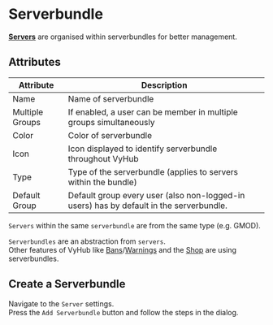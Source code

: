 # Serverbundle

**[Servers](server.md)** are organised within serverbundles for better management.

## Attributes

| Attribute       | Description                                                                             |
|-----------------|-----------------------------------------------------------------------------------------|
| Name            | Name of serverbundle                                                                    |
| Multiple Groups | If enabled, a user can be member in multiple groups simultaneously                      |
| Color           | Color of serverbundle                                                                   |
| Icon            | Icon displayed to identify serverbundle throughout VyHub                                |
| Type            | Type of the serverbundle (applies to servers within the bundle)                         |
| Default Group   | Default group every user (also non-logged-in users) has by default in the serverbundle. | 

`Servers` within the same `serverbundle` are from the same type (e.g. GMOD). 

`Serverbundles` are an abstraction from `servers`.  
Other features of VyHub like [Bans](ban.md)/[Warnings](warning.md) and the [Shop](shop/general.md) are using serverbundles.

## Create a Serverbundle

Navigate to the `Server` settings.  
Press the `Add Serverbundle` button and follow the steps in the dialog.
